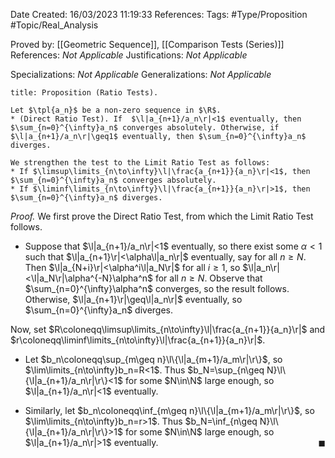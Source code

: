 <div class="topSpace"></div>

Date Created: 16/03/2023 11:19:33
References:
Tags: #Type/Proposition #Topic/Real_Analysis

Proved by: [[Geometric Sequence]], [[Comparison Tests (Series)]]
References: <i>Not Applicable</i>
Justifications: <i>Not Applicable</i>

Specializations: <i>Not Applicable</i>
Generalizations: <i>Not Applicable</i>

``` ad-Proposition
title: Proposition (Ratio Tests).

Let $\tpl{a_n}$ be a non-zero sequence in $\R$.
* (Direct Ratio Test). If  $\l|a_{n+1}/a_n\r|<1$ eventually, then $\sum_{n=0}^{\infty}a_n$ converges absolutely. Otherwise, if $\l|a_{n+1}/a_n\r|\geq1$ eventually, then $\sum_{n=0}^{\infty}a_n$ diverges.

We strengthen the test to the Limit Ratio Test as follows:
* If $\limsup\limits_{n\to\infty}\l|\frac{a_{n+1}}{a_n}\r|<1$, then $\sum_{n=0}^{\infty}a_n$ converges absolutely.
* If $\liminf\limits_{n\to\infty}\l|\frac{a_{n+1}}{a_n}\r|>1$, then $\sum_{n=0}^{\infty}a_n$ diverges.

```

<i>Proof.</i> We first prove the Direct Ratio Test, from which the Limit Ratio Test follows.
* Suppose that $\l|a_{n+1}/a_n\r|<1$ eventually, so there exist some $\alpha<1$ such that $\l|a_{n+1}\r|<\alpha\l|a_n\r|$ eventually, say for all $n\geq N$. Then $\l|a_{N+i}\r|<\alpha^i\l|a_N\r|$ for all $i\geq1$, so $\l|a_n\r|<\l|a_N\r|\alpha^{-N}\alpha^n$ for all $n\geq N$. Observe that $\sum_{n=0}^{\infty}\alpha^n$ converges, so the result follows. Otherwise, $\l|a_{n+1}\r|\geq\l|a_n\r|$ eventually, so $\sum_{n=0}^{\infty}a_n$ diverges.

Now, set $R\coloneqq\limsup\limits_{n\to\infty}\l|\frac{a_{n+1}}{a_n}\r|$ and $r\coloneqq\liminf\limits_{n\to\infty}\l|\frac{a_{n+1}}{a_n}\r|$.
* Let $b_n\coloneqq\sup_{m\geq n}\l\{\l|a_{m+1}/a_m\r|\r\}$, so $\lim\limits_{n\to\infty}b_n=R<1$. Thus $b_N=\sup_{n\geq N}\l\{\l|a_{n+1}/a_n\r|\r\}<1$ for some $N\in\N$ large enough, so $\l|a_{n+1}/a_n\r|<1$ eventually.

* Similarly, let $b_n\coloneqq\inf_{m\geq n}\l\{\l|a_{m+1}/a_m\r|\r\}$, so $\lim\limits_{n\to\infty}b_n=r>1$. Thus $b_N=\inf_{n\geq N}\l\{\l|a_{n+1}/a_n\r|\r\}>1$ for some $N\in\N$ large enough, so $\l|a_{n+1}/a_n\r|>1$ eventually.<span style="float:right;">$\blacksquare$</span>
